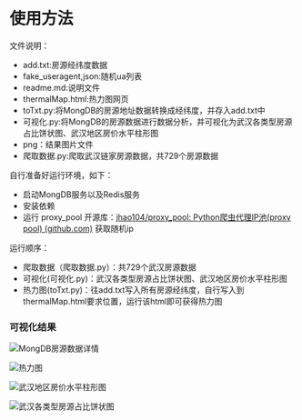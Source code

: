# 使用方法
文件说明：
+ add.txt:房源经纬度数据
+ fake_useragent,json:随机ua列表
+ readme.md:说明文件
+ thermalMap.html:热力图网页
+ toTxt.py:将MongDB的房源地址数据转换成经纬度，并存入add.txt中
+ 可视化.py:将MongDB的房源数据进行数据分析，并可视化为武汉各类型房源占比饼状图、武汉地区房价水平柱形图
+ png：结果图片文件
+ 爬取数据.py:爬取武汉链家房源数据，共729个房源数据

自行准备好运行环境，如下：
+ 启动MongDB服务以及Redis服务
+ 安装依赖
+ 运行 proxy_pool 开源库：[jhao104/proxy_pool: Python爬虫代理IP池(proxy pool) (github.com)](https://github.com/jhao104/proxy_pool) 获取随机ip

运行顺序：
+ 爬取数据（爬取数据.py）：共729个武汉房源数据
+ 可视化(可视化.py)：武汉各类型房源占比饼状图、武汉地区房价水平柱形图
+ 热力图(toTxt.py)：往add.txt写入所有房源经纬度，自行写入到thermalMap.html要求位置，运行该html即可获得热力图

### 可视化结果

![MongDB房源数据详情](C:\code\github\profile\crawler\README.assets\wzgr5aW1kYcV9Jo.png)

![热力图](https://s2.loli.net/2023/05/10/D1GMOwenoyX9cbf.png)

![武汉地区房价水平柱形图](https://s2.loli.net/2023/05/10/6pBlOaVK7CbTmSM.png)

![武汉各类型房源占比饼状图](https://s2.loli.net/2023/05/10/B8yW4TuELlaGS1c.png)
